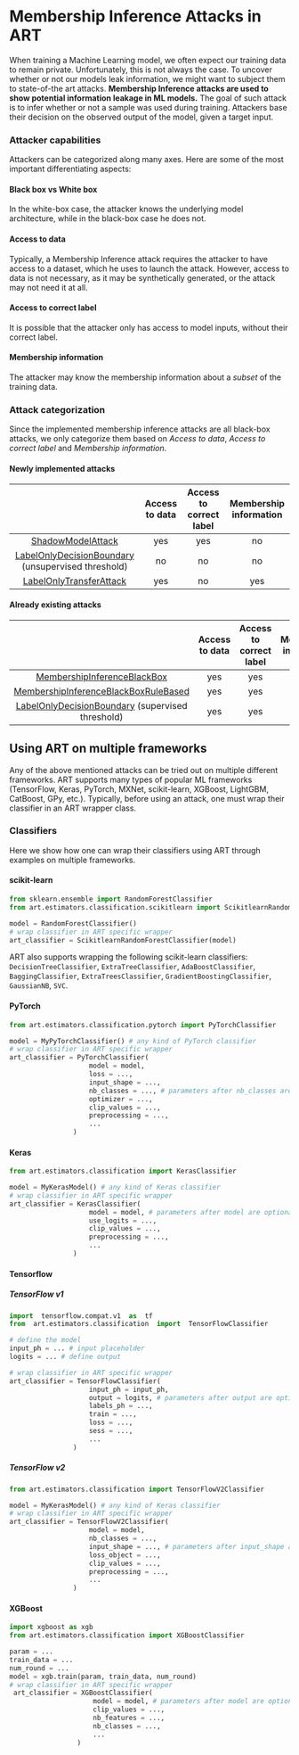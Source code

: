 
# Membership Inference Attacks in ART

When training a Machine Learning model, we often expect our training data to remain private.
Unfortunately, this is not always the case.
To uncover whether or not our models leak information, we might want to subject them to state-of-the art attacks.
**Membership Inference attacks are used to show potential information leakage in ML models.**
The goal of such attack is to infer whether or not a sample was used during training.
Attackers base their decision on the observed output of the model, given a target input. 

### Attacker capabilities
Attackers can be categorized along many axes. 
Here are some of the most important differentiating aspects:

#### Black box vs White box
In the white-box case, the attacker knows the underlying model architecture, while in the black-box case he does not.

#### Access to data
Typically, a Membership Inference attack requires the attacker to have access to a dataset, which he uses to launch the attack.
However, access to data is not necessary, as it may be synthetically generated, or the attack may not need it at all.

#### Access to correct label
It is possible that the attacker only has access to model inputs, without their correct label.

#### Membership information
The attacker may know the membership information about a *subset* of the training data.

### Attack categorization
Since the implemented membership inference attacks are all black-box attacks, we only categorize them based on _Access to data_, _Access to correct label_ and _Membership information_.

#### Newly implemented attacks

|                                                    | Access to data | Access to correct label | Membership information |
|:--------------------------------------------------:|:--------------:|:-----------------------:|:----------------------:|
| [ShadowModelAttack](https://nbviewer.jupyter.org/github/minaremeli/adversarial-robustness-toolbox/blob/main/demos/shadow_model_attack.ipynb) |       yes       |            yes           |           no           |
| [LabelOnlyDecisionBoundary](https://nbviewer.jupyter.org/github/minaremeli/adversarial-robustness-toolbox/blob/main/demos/label_only_membership_inference.ipynb) (unsupervised threshold) |       no       |            no           |           no           |
| [LabelOnlyTransferAttack](https://nbviewer.jupyter.org/github/minaremeli/adversarial-robustness-toolbox/blob/main/demos/label_only_transfer_attack.ipynb)                            |       yes      |            no           |           yes          |

#### Already existing attacks
|                                                    | Access to data | Access to correct label | Membership information |
|:--------------------------------------------------:|:--------------:|:-----------------------:|:----------------------:|
| [MembershipInferenceBlackBox](https://nbviewer.jupyter.org/github/minaremeli/adversarial-robustness-toolbox/blob/main/notebooks/attack_membership_inference.ipynb)                        |       yes      |           yes           |           yes          |
| [MembershipInferenceBlackBoxRuleBased](https://nbviewer.jupyter.org/github/minaremeli/adversarial-robustness-toolbox/blob/main/notebooks/attack_membership_inference.ipynb)               |       yes      |           yes           |           no           |
| [LabelOnlyDecisionBoundary](https://nbviewer.jupyter.org/github/minaremeli/adversarial-robustness-toolbox/blob/main/demos/label_only_membership_inference.ipynb) (supervised threshold)   |       yes      |           yes           |           yes          |

## Using ART on multiple frameworks
Any of the above mentioned attacks can be tried out on multiple different frameworks. ART supports many types of popular ML frameworks (TensorFlow, Keras, PyTorch, MXNet, scikit-learn, XGBoost, LightGBM, CatBoost, GPy, etc.). Typically, before using an attack, one must wrap their classifier in an ART wrapper class.

### Classifiers
Here we show how one can wrap their classifiers using ART through examples on multiple frameworks.
#### scikit-learn
```python
from sklearn.ensemble import RandomForestClassifier
from art.estimators.classification.scikitlearn import ScikitlearnRandomForestClassifier

model = RandomForestClassifier()
# wrap classifier in ART specific wrapper
art_classifier = ScikitlearnRandomForestClassifier(model)
```
ART also supports wrapping the following scikit-learn classifiers: `DecisionTreeClassifier`,  `ExtraTreeClassifier`, `AdaBoostClassifier`, `BaggingClassifier`, `ExtraTreesClassifier`, `GradientBoostingClassifier`, `GaussianNB`, `SVC`.
#### PyTorch
```python
from art.estimators.classification.pytorch import PyTorchClassifier

model = MyPyTorchClassifier() # any kind of PyTorch classifier
# wrap classifier in ART specific wrapper
art_classifier = PyTorchClassifier(
					model = model, 
					loss = ...,
					input_shape = ...,
					nb_classes = ..., # parameters after nb_classes are optional - some attacks will need them some won't
					optimizer = ...,	
					clip_values = ...,
					preprocessing = ...,
					...
				)
```
#### Keras
```python
from art.estimators.classification import KerasClassifier

model = MyKerasModel() # any kind of Keras classifier
# wrap classifier in ART specific wrapper
art_classifier = KerasClassifier(
					model = model, # parameters after model are optional - some attacks will need them some won't
					use_logits = ...,
					clip_values = ...,
					preprocessing = ...,
					...
				)
```
#### Tensorflow
##### TensorFlow v1
```python
import  tensorflow.compat.v1  as  tf
from  art.estimators.classification  import  TensorFlowClassifier

# define the model
input_ph = ... # input placeholder
logits = ... # define output

# wrap classifier in ART specific wrapper
art_classifier = TensorFlowClassifier(
					input_ph = input_ph,
					output = logits, # parameters after output are optional - some attacks will need them some won't
					labels_ph = ...,
					train = ...,
					loss = ...,
					sess = ...,
					...
				)
```
##### TensorFlow v2
```python
from art.estimators.classification import TensorFlowV2Classifier

model = MyKerasModel() # any kind of Keras classifier
# wrap classifier in ART specific wrapper
art_classifier = TensorFlowV2Classifier(
					model = model,
					nb_classes = ...,
					input_shape = ..., # parameters after input_shape are optional - some attacks will need them some won't
					loss_object = ...,
					clip_values = ...,
					preprocessing = ...,
					...
				)
```

#### XGBoost
```python
import xgboost as xgb
from art.estimators.classification import XGBoostClassifier

param = ...
train_data = ...
num_round = ...
model = xgb.train(param, train_data, num_round)
# wrap classifier in ART specific wrapper
 art_classifier = XGBoostClassifier(
					 model = model, # parameters after model are optional - some attacks will need them some won't
					 clip_values = ...,
					 nb_features = ...,
					 nb_classes = ...,
					 ...
				 )
```